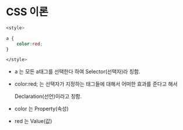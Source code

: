 # CSS 이론

```css
<style>

a {
	color:red;
}

</style>
```

- a 는 모든 a태그를 선택한다 하여 Selector(선택자)라 칭함.

- color:red; 는 선택자가 지정하는 태그들에 대해서 어떠한 효과를 준다고 해서 

  Declaration(선언)이라고 칭함.

- color 는 Property(속성)

- red 는 Value(값)

